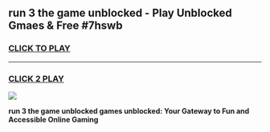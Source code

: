 
## run 3 the game unblocked - Play Unblocked Gmaes & Free #7hswb
<h3>
<a href="https://premium.freeplayer.one?title=run_3_the_game_unblocked&ref=01M">CLICK TO PLAY</a></h3>
<hr>

<h3>
<a href="https://premium.freeplayer.one?title=run_3_the_game_unblocked&ref=01M">CLICK 2 PLAY</a>
  
</h3>

<a href="https://premium.freeplayer.one?title=run_3_the_game_unblocked&ref=01M"><img src="https://clearcache.store/games.png"></a>


**run 3 the game unblocked games unblocked: Your Gateway to Fun and Accessible Online Gaming**
